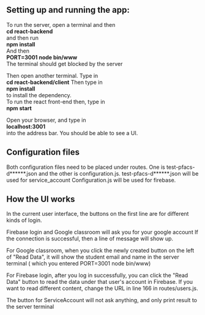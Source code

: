 ## Setting up and running the app: 

To run the server, open a terminal and then   
**cd react-backend**   
and then run   
**npm install**  
And then  
**PORT=3001 node bin/www**  
The terminal should get blocked by the server

Then open another terminal. Type in  
**cd react-backend/client** 
Then type in  
**npm install**  
to install the dependency.  
To run the react front-end then, type in   
**npm start**  

Open your browser, and type in  
**localhost:3001**  
into the address bar. You should be able to see a UI.

## Configuration files
Both configuration files need to be placed under routes.
One is test-pfacs-d******.json and the other is configuration.js.
test-pfacs-d******.json will be used for service_account
Configuration.js will be used for firebase.

## How the UI works
In the current user interface, the buttons on the first line are for different kinds of login.  
 
Firebase login and Google classroom will ask you for your google account
If the connection is successful, then a line of message will show up.

For Google classroom, when you click the newly created button on the left 
of "Read Data", it will show the student email and name in the server terminal (
which you entered PORT=3001 node bin/www) 

For Firebase login, after you log in successfully, you can click the "Read Data"
button to read the data under that user's account in Firebase. If you want to
read different content, change the URL in line 166 in routes/users.js.

The button for ServiceAccount will not ask anything, and only print result to the server terminal



  



